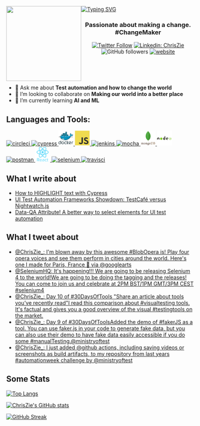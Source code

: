 <img align="left" width="200" height="200" src="https://github.com/ChrisZie/ChrisZie/blob/main/octochristine/octochristine.gif?raw=true"></a>

[![Typing SVG](https://readme-typing-svg.herokuapp.com?color=%2307181F&size=30&width=500&lines=Hello+%F0%9F%91%8B+%F0%9F%91%A9%E2%80%8D%2C+I'm+Christine)](https://git.io/typing-svg)
<h3 align="center">Passionate about making a change. #ChangeMaker</h3>
<div align="center">
  
[![Twitter Follow](https://img.shields.io/twitter/follow/ChrisZie_?label=Follow)](https://twitter.com/intent/follow?screen_name=ChrisZie_)
[![Linkedin: ChrisZie](https://img.shields.io/badge/-ChrisZie-blue?style=flat-square&logo=Linkedin&logoColor=white&link=https://www.linkedin.com/in/ChrisZie/)](https://www.linkedin.com/in/ChrisZie/)
![GitHub followers](https://img.shields.io/github/followers/chriszie?label=Follow&style=social)
[![website](https://img.shields.io/badge/Website-46a2f1.svg?&style=flat-square&logo=Google-Chrome&logoColor=white&link=https://chriszie.rocks/)](https://chriszie.rocks/)
  
</div>
<br><br><br>

- 💬 Ask me about **Test automation and how to change the world**
- 👯 I’m looking to collaborate on **Making our world into a better place**
- 🌱 I’m currently learning **AI and ML**

## Languages and Tools:

<p align="left"> <a href="https://circleci.com" target="_blank"> <img src="https://www.vectorlogo.zone/logos/circleci/circleci-icon.svg" alt="circleci" width="40" height="40"/> </a> <a href="https://www.cypress.io" target="_blank"> <img src="https://raw.githubusercontent.com/simple-icons/simple-icons/6e46ec1fc23b60c8fd0d2f2ff46db82e16dbd75f/icons/cypress.svg" alt="cypress" width="40" height="40"/> </a> <a href="https://www.docker.com/" target="_blank"> <img src="https://raw.githubusercontent.com/devicons/devicon/master/icons/docker/docker-original-wordmark.svg" alt="docker" width="40" height="40"/> </a> <a href="https://developer.mozilla.org/en-US/docs/Web/JavaScript" target="_blank"> <img src="https://raw.githubusercontent.com/devicons/devicon/master/icons/javascript/javascript-original.svg" alt="javascript" width="40" height="40"/> </a> <a href="https://www.jenkins.io" target="_blank"> <img src="https://www.vectorlogo.zone/logos/jenkins/jenkins-icon.svg" alt="jenkins" width="40" height="40"/> </a> <a href="https://mochajs.org" target="_blank"> <img src="https://www.vectorlogo.zone/logos/mochajs/mochajs-icon.svg" alt="mocha" width="40" height="40"/> </a> <a href="https://www.mongodb.com/" target="_blank"> <img src="https://raw.githubusercontent.com/devicons/devicon/master/icons/mongodb/mongodb-original-wordmark.svg" alt="mongodb" width="40" height="40"/> </a> <a href="https://nodejs.org" target="_blank"> <img src="https://raw.githubusercontent.com/devicons/devicon/master/icons/nodejs/nodejs-original-wordmark.svg" alt="nodejs" width="40" height="40"/> </a> <a href="https://postman.com" target="_blank"> <img src="https://www.vectorlogo.zone/logos/getpostman/getpostman-icon.svg" alt="postman" width="40" height="40"/> </a> <a href="https://reactjs.org/" target="_blank"> <img src="https://raw.githubusercontent.com/devicons/devicon/master/icons/react/react-original-wordmark.svg" alt="react" width="40" height="40"/> </a> <a href="https://www.selenium.dev" target="_blank"> <img src="https://raw.githubusercontent.com/detain/svg-logos/780f25886640cef088af994181646db2f6b1a3f8/svg/selenium-logo.svg" alt="selenium" width="40" height="40"/> </a> <a href="https://travis-ci.org" target="_blank"> <img src="https://www.vectorlogo.zone/logos/travis-ci/travis-ci-icon.svg" alt="travisci" width="40" height="40"/> </a> </p>

## What I write about

<!-- BLOG-POST-LIST:START -->
- [How to HIGHLIGHT text with Cypress](https://dev.to/chriszie/how-to-highlight-text-with-cypress-43do)
- [UI Test Automation Frameworks Showdown: TestCafé versus Nightwatch.js](https://dev.to/chriszie/ui-test-automation-frameworks-showdown-testcafe-versus-nightwatch-js-2e8h)
- [Data-QA Attribute! A better way to select elements for UI test automation](https://dev.to/chriszie/data-qa-attribute-a-better-way-to-select-elements-for-ui-test-automation-48lm)
<!-- BLOG-POST-LIST:END -->

## What I tweet about

<!-- TWITTER:START -->
- [@ChrisZie_: I'm blown away by this awesome #BlobOpera is! Play four opera voices and see them perform in cities around the world. Here's one I made for Paris, France 🎼  via @googlearts](https://rss.app/articles/cb4e791f6f6d729c074351566bd3a7c508111d6e3c37a0e8d1d88e1fbac974d3e30bb04f76d9da6cfbab6974d91d099264d66be4c31a7b1d)
- [@SeleniumHQ: It's happening!!! We are going to be releasing Selenium 4 to the world!We are going to be doing the tagging and the releases! You can come to join us and celebrate at 2PM BST/1PM GMT/3PM CEST  #selenium4](https://rss.app/articles/cb4e791f6f6d729c074351566bd3a7c508111d6e2c3abee4cceb9217adb728d4f61eb1492ac7df6cf7aa687dd7170f9563d56de3c3107f158c)
- [@ChrisZie_: Day 10 of #30DaysOfTools "Share an article about tools you’ve recently read"I read this comparison about #visualtesting tools. It's factual and gives you a good overview of the visual #testingtools on the market.](https://rss.app/articles/cb4e791f6f6d729c074351566bd3a7c508111d6e3c37a0e8d1d88e1fbac974d3e30bb04f76d9da6cf4ab6e7adf110d9667d46be7cb167c16)
- [@ChrisZie_: Day 9 of #30DaysOfToolsAdded the demo of #fakerJS as a tool. You can use faker.js in your code to generate fake data, but you can also use their demo to have fake data easily accessible if you do some #manualTesting.@ministryoftest](https://rss.app/articles/cb4e791f6f6d729c074351566bd3a7c508111d6e3c37a0e8d1d88e1fbac974d3e30bb04f76d9da6cf4a0697dd81c0c9167d16de4c5167f1c)
- [@ChrisZie_: I just added @github actions, including saving videos or screenshots as build artifacts, to my repository from last years #automationweek challenge by @ministryoftest](https://rss.app/articles/cb4e791f6f6d729c074351566bd3a7c508111d6e3c37a0e8d1d88e1fbac974d3e30bb04f76d9da6cf5a66e78d6100e9a67d76fe2c11b7e17)
<!-- TWITTER:END -->

## Some Stats

[![Top Langs](https://github-readme-stats.vercel.app/api/top-langs?username=chriszie&show_icons=true&locale=en&layout=compact)]()

[![ChrisZie's GitHub stats](https://github-readme-stats.vercel.app/api?username=chriszie&show_icons=true&locale=en)]()

[![GitHub Streak](https://github-readme-streak-stats.herokuapp.com?user=ChrisZie&theme=tokyonight_duo)]()
